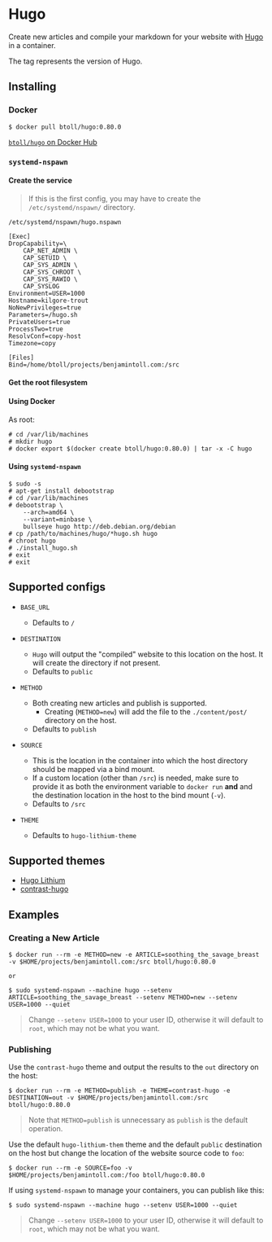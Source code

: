 # Hugo

Create new articles and compile your markdown for your website with [Hugo] in a container.

The tag represents the version of Hugo.

## Installing

### Docker

```
$ docker pull btoll/hugo:0.80.0
```

[`btoll/hugo` on Docker Hub]

### `systemd-nspawn`

#### Create the service

> If this is the first config, you may have to create the `/etc/systemd/nspawn/` directory.

`/etc/systemd/nspawn/hugo.nspawn`

```
[Exec]
DropCapability=\
	CAP_NET_ADMIN \
	CAP_SETUID \
	CAP_SYS_ADMIN \
	CAP_SYS_CHROOT \
	CAP_SYS_RAWIO \
	CAP_SYSLOG
Environment=USER=1000
Hostname=kilgore-trout
NoNewPrivileges=true
Parameters=/hugo.sh
PrivateUsers=true
ProcessTwo=true
ResolvConf=copy-host
Timezone=copy

[Files]
Bind=/home/btoll/projects/benjamintoll.com:/src
```

#### Get the root filesystem

#### Using Docker

As root:

```
# cd /var/lib/machines
# mkdir hugo
# docker export $(docker create btoll/hugo:0.80.0) | tar -x -C hugo
```

#### Using `systemd-nspawn`

```
$ sudo -s
# apt-get install debootstrap
# cd /var/lib/machines
# debootstrap \
    --arch=amd64 \
    --variant=minbase \
    bullseye hugo http://deb.debian.org/debian
# cp /path/to/machines/hugo/*hugo.sh hugo
# chroot hugo
# ./install_hugo.sh
# exit
# exit
```

## Supported configs

- `BASE_URL`
    + Defaults to `/`

- `DESTINATION`
    + `Hugo` will output the "compiled" website to this location on the host.  It will create the directory if not present.
    + Defaults to `public`

- `METHOD`
    + Both creating new articles and publish is supported.
        - Creating (`METHOD=new`) will add the file to the `./content/post/` directory on the host.
    + Defaults to `publish`

- `SOURCE`
    + This is the location in the container into which the host directory should be mapped via a bind mount.
    + If a custom location (other than `/src`) is needed, make sure to provide it as both the environment variable to `docker run` **and** and the destination location in the host to the bind mount (`-v`).
    + Defaults to `/src`

- `THEME`
    + Defaults to `hugo-lithium-theme`

## Supported themes

- [Hugo Lithium](https://github.com/jrutheiser/hugo-lithium-theme)
- [contrast-hugo](https://github.com/niklasbuschmann/contrast-hugo)

## Examples

### Creating a New Article

```
$ docker run --rm -e METHOD=new -e ARTICLE=soothing_the_savage_breast -v $HOME/projects/benjamintoll.com:/src btoll/hugo:0.80.0

or

$ sudo systemd-nspawn --machine hugo --setenv ARTICLE=soothing_the_savage_breast --setenv METHOD=new --setenv USER=1000 --quiet
```

> Change `--setenv USER=1000` to your user ID, otherwise it will default to `root`, which may not be what you want.

### Publishing

Use the `contrast-hugo` theme and output the results to the `out` directory on the host:

```
$ docker run --rm -e METHOD=publish -e THEME=contrast-hugo -e DESTINATION=out -v $HOME/projects/benjamintoll.com:/src btoll/hugo:0.80.0
```

> Note that `METHOD=publish` is unnecessary as `publish` is the default operation.

Use the default `hugo-lithium-them` theme and the default `public` destination on the host but change the location of the website source code to `foo`:

```
$ docker run --rm -e SOURCE=foo -v $HOME/projects/benjamintoll.com:/foo btoll/hugo:0.80.0
```

If using `systemd-nspawn` to manage your containers, you can publish like this:

```
$ sudo systemd-nspawn --machine hugo --setenv USER=1000 --quiet
```

> Change `--setenv USER=1000` to your user ID, otherwise it will default to `root`, which may not be what you want.

[Hugo]: https://gohugo.io/
[`btoll/hugo` on Docker Hub]: https://hub.docker.com/r/btoll/hugo

